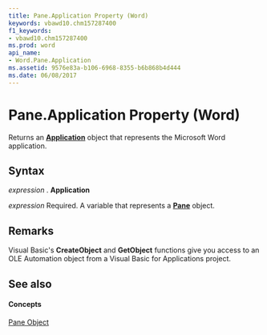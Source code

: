 ```yaml
---
title: Pane.Application Property (Word)
keywords: vbawd10.chm157287400
f1_keywords:
- vbawd10.chm157287400
ms.prod: word
api_name:
- Word.Pane.Application
ms.assetid: 9576e83a-b106-6968-8355-b6b868b4d444
ms.date: 06/08/2017
---
```



# Pane.Application Property (Word)

Returns an  **[Application](Word.Application.md)** object that represents the Microsoft Word application.


## Syntax

 _expression_ . **Application**

 _expression_ Required. A variable that represents a **[Pane](Word.Pane.md)** object.


## Remarks

Visual Basic's  **CreateObject** and **GetObject** functions give you access to an OLE Automation object from a Visual Basic for Applications project.


## See also


#### Concepts


[Pane Object](Word.Pane.md)

